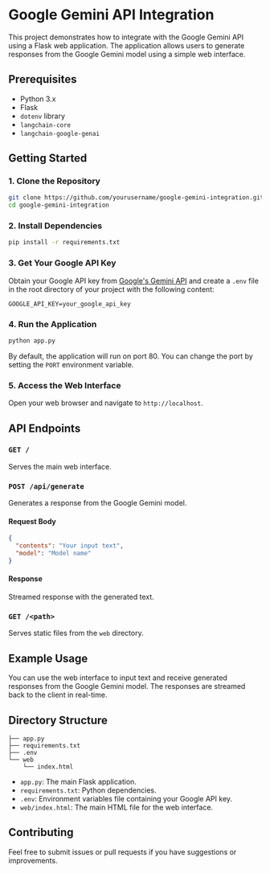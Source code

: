 # Google Gemini API Integration

This project demonstrates how to integrate with the Google Gemini API using a Flask web application. The application allows users to generate responses from the Google Gemini model using a simple web interface.

## Prerequisites

- Python 3.x
- Flask
- `dotenv` library
- `langchain-core`
- `langchain-google-genai`

## Getting Started

### 1. Clone the Repository

```bash
git clone https://github.com/yourusername/google-gemini-integration.git
cd google-gemini-integration
```

### 2. Install Dependencies

```bash
pip install -r requirements.txt
```

### 3. Get Your Google API Key

Obtain your Google API key from [Google's Gemini API](https://g.co/ai/idxGetGeminiKey) and create a `.env` file in the root directory of your project with the following content:

```plaintext
GOOGLE_API_KEY=your_google_api_key
```

### 4. Run the Application

```bash
python app.py
```

By default, the application will run on port 80. You can change the port by setting the `PORT` environment variable.

### 5. Access the Web Interface

Open your web browser and navigate to `http://localhost`.

## API Endpoints

### `GET /`

Serves the main web interface.

### `POST /api/generate`

Generates a response from the Google Gemini model.

#### Request Body

```json
{
  "contents": "Your input text",
  "model": "Model name"
}
```

#### Response

Streamed response with the generated text.

### `GET /<path>`

Serves static files from the `web` directory.

## Example Usage

You can use the web interface to input text and receive generated responses from the Google Gemini model. The responses are streamed back to the client in real-time.

## Directory Structure

```
├── app.py
├── requirements.txt
├── .env
└── web
    └── index.html
```

- `app.py`: The main Flask application.
- `requirements.txt`: Python dependencies.
- `.env`: Environment variables file containing your Google API key.
- `web/index.html`: The main HTML file for the web interface.

## Contributing

Feel free to submit issues or pull requests if you have suggestions or improvements.
